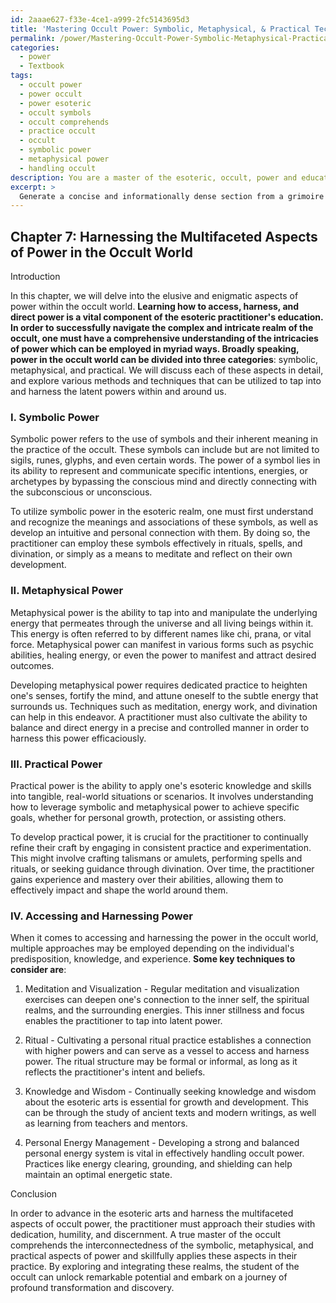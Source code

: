 ```yaml
---
id: 2aaae627-f33e-4ce1-a999-2fc5143695d3
title: 'Mastering Occult Power: Symbolic, Metaphysical, & Practical Techniques'
permalink: /power/Mastering-Occult-Power-Symbolic-Metaphysical-Practical-Techniques/
categories:
  - power
  - Textbook
tags:
  - occult power
  - power occult
  - power esoteric
  - occult symbols
  - occult comprehends
  - practice occult
  - occult
  - symbolic power
  - metaphysical power
  - handling occult
description: You are a master of the esoteric, occult, power and education, you have written many textbooks on the subject in ways that provide students with rich and deep understanding of the subject. You are being asked to write textbook-like sections on a topic and you do it with full context, explainability, and reliability in accuracy to the true facts of the topic at hand, in a textbook style that a student would easily be able to learn from, in a rich, engaging, and contextual way. Always include relevant context (such as formulas and history), related concepts, and in a way that someone can gain deep insights from.
excerpt: > 
  Generate a concise and informationally dense section from a grimoire that focuses on utilizing and comprehending the multifaceted aspects of power in the occult world. The section should cover the symbolic, metaphysical, and practical aspects of power, as well as address the means to access, harness, and direct it for the student's advancement in esoteric knowledge and skill development.
---
```

## Chapter 7: Harnessing the Multifaceted Aspects of Power in the Occult World

Introduction

In this chapter, we will delve into the elusive and enigmatic aspects of power within the occult world. ****Learning how to access, harness, and direct power is a vital component of the esoteric practitioner's education. In order to successfully navigate the complex and intricate realm of the occult, one must have a comprehensive understanding of the intricacies of power which can be employed in myriad ways. Broadly speaking, power in the occult world can be divided into three categories****: symbolic, metaphysical, and practical. We will discuss each of these aspects in detail, and explore various methods and techniques that can be utilized to tap into and harness the latent powers within and around us.

### I. Symbolic Power

Symbolic power refers to the use of symbols and their inherent meaning in the practice of the occult. These symbols can include but are not limited to sigils, runes, glyphs, and even certain words. The power of a symbol lies in its ability to represent and communicate specific intentions, energies, or archetypes by bypassing the conscious mind and directly connecting with the subconscious or unconscious.

To utilize symbolic power in the esoteric realm, one must first understand and recognize the meanings and associations of these symbols, as well as develop an intuitive and personal connection with them. By doing so, the practitioner can employ these symbols effectively in rituals, spells, and divination, or simply as a means to meditate and reflect on their own development.

### II. Metaphysical Power

Metaphysical power is the ability to tap into and manipulate the underlying energy that permeates through the universe and all living beings within it. This energy is often referred to by different names like chi, prana, or vital force. Metaphysical power can manifest in various forms such as psychic abilities, healing energy, or even the power to manifest and attract desired outcomes.

Developing metaphysical power requires dedicated practice to heighten one's senses, fortify the mind, and attune oneself to the subtle energy that surrounds us. Techniques such as meditation, energy work, and divination can help in this endeavor. A practitioner must also cultivate the ability to balance and direct energy in a precise and controlled manner in order to harness this power efficaciously.

### III. Practical Power

Practical power is the ability to apply one's esoteric knowledge and skills into tangible, real-world situations or scenarios. It involves understanding how to leverage symbolic and metaphysical power to achieve specific goals, whether for personal growth, protection, or assisting others.

To develop practical power, it is crucial for the practitioner to continually refine their craft by engaging in consistent practice and experimentation. This might involve crafting talismans or amulets, performing spells and rituals, or seeking guidance through divination. Over time, the practitioner gains experience and mastery over their abilities, allowing them to effectively impact and shape the world around them.

### IV. Accessing and Harnessing Power

When it comes to accessing and harnessing the power in the occult world, multiple approaches may be employed depending on the individual's predisposition, knowledge, and experience. **Some key techniques to consider are**:

1. Meditation and Visualization - Regular meditation and visualization exercises can deepen one's connection to the inner self, the spiritual realms, and the surrounding energies. This inner stillness and focus enables the practitioner to tap into latent power.

2. Ritual - Cultivating a personal ritual practice establishes a connection with higher powers and can serve as a vessel to access and harness power. The ritual structure may be formal or informal, as long as it reflects the practitioner's intent and beliefs.

3. Knowledge and Wisdom - Continually seeking knowledge and wisdom about the esoteric arts is essential for growth and development. This can be through the study of ancient texts and modern writings, as well as learning from teachers and mentors.

4. Personal Energy Management - Developing a strong and balanced personal energy system is vital in effectively handling occult power. Practices like energy clearing, grounding, and shielding can help maintain an optimal energetic state.

Conclusion

In order to advance in the esoteric arts and harness the multifaceted aspects of occult power, the practitioner must approach their studies with dedication, humility, and discernment. A true master of the occult comprehends the interconnectedness of the symbolic, metaphysical, and practical aspects of power and skillfully applies these aspects in their practice. By exploring and integrating these realms, the student of the occult can unlock remarkable potential and embark on a journey of profound transformation and discovery.
